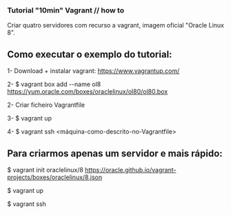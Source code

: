### Tutorial "10min" Vagrant // how to

Criar quatro servidores com recurso a vagrant, imagem oficial "Oracle Linux 8".


## Como executar o exemplo do tutorial:

1- Download + instalar vagrant: https://www.vagrantup.com/

2- $ vagrant box add --name ol8 https://yum.oracle.com/boxes/oraclelinux/ol80/ol80.box

2- Criar ficheiro Vagrantfile

3- $ vagrant up

4- $ vagrant ssh <máquina-como-descrito-no-Vagrantfile>


## Para criarmos apenas um servidor e mais rápido:

$ vagrant init oraclelinux/8 https://oracle.github.io/vagrant-projects/boxes/oraclelinux/8.json

$ vagrant up

$ vagrant ssh
